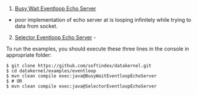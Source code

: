 1. [Busy Wait Eventloop Echo Server](https://github.com/softindex/datakernel/blob/master/examples/eventloop/src/main/java/io/datakernel/examples/BusyWaitEventloopEchoServer.java)
 - poor implementation of echo server at is looping infinitely while trying to data from socket.
2. [Selector Eventloop Echo Server](https://github.com/softindex/datakernel/blob/master/examples/eventloop/src/main/java/io/datakernel/examples/SelectorEventloopEchoServer.java) -

To run the examples, you should execute these three lines in the console in appropriate folder:
```
$ git clone https://github.com/softindex/datakernel.git
$ cd datakernel/examples/eventloop
$ mvn clean compile exec:java@BusyWaitEventloopEchoServer
$ # OR
$ mvn clean compile exec:java@SelectorEventloopEchoServer
```